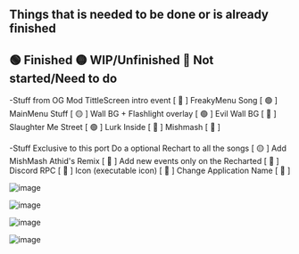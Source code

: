 Things that is needed to be done or is already finished
-----------
🟢 Finished
🟡 WIP/Unfinished
🔴  Not started/Need to do
-----------
-Stuff from OG Mod
TittleScreen intro event [ 🔴 ]
FreakyMenu Song [ 🟢 ]
MainMenu Stuff [ 🟡 ]
Wall BG + Flashlight overlay [ 🟢 ]
Evil Wall BG [ 🔴 ]
Slaughter Me Street [ 🟢 ]
Lurk Inside [ 🔴 ]
Mishmash [ 🔴 ]

-Stuff Exclusive to this port
Do a optional Rechart to all the songs [ 🟡 ]
Add MishMash Athid's Remix [ 🔴 ]
Add new events only on the Recharted [ 🔴 ]
Discord RPC [ 🔴 ]
Icon (executable icon) [ 🔴 ]
Change Application Name [ 🔴 ]


![image](https://github.com/Ve3h/123-Slaughter-Me-Funkin-CNE-Port/assets/137530784/82aa1700-fcde-4db6-97ae-1dcf0702d427)

![image](https://github.com/Ve3h/123-Slaughter-Me-Funkin-CNE-Port/assets/137530784/560e11e5-db6c-49de-9190-5af246c5aa6c)

![image](https://github.com/Ve3h/123-Slaughter-Me-Funkin-CNE-Port/assets/137530784/f883ba1c-2ce3-4cfc-904c-b8f188717b9f)

![image](https://github.com/Ve3h/123-Slaughter-Me-Funkin-CNE-Port/assets/137530784/26e91d5e-e70f-44c6-848d-0ec866aba52d)

